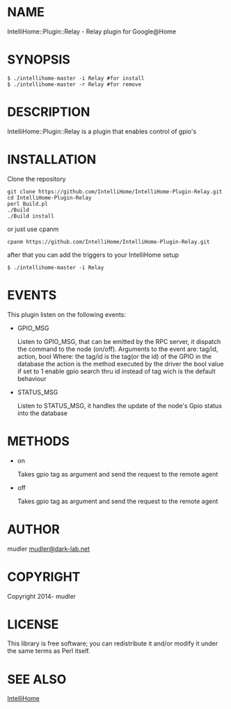 # NAME

IntelliHome::Plugin::Relay - Relay plugin for Google@Home

# SYNOPSIS

    $ ./intellihome-master -i Relay #for install
    $ ./intellihome-master -r Relay #for remove

# DESCRIPTION

IntelliHome::Plugin::Relay is a plugin that enables control of gpio's

# INSTALLATION

Clone the repository

    git clone https://github.com/IntelliHome/IntelliHome-Plugin-Relay.git
    cd IntelliHome-Plugin-Relay
    perl Build.pl
    ./Build
    ./Build install

or just use cpanm

    cpanm https://github.com/IntelliHome/IntelliHome-Plugin-Relay.git

after that you can add the triggers to your IntelliHome setup

    $ ./intellihome-master -i Relay

# EVENTS

This plugin listen on the following events:

- GPIO\_MSG

    Listen to GPIO\_MSG, that can be emitted by the RPC server, it dispatch the command to the node (on/off).
    Arguments to the event are: tag/id, action, bool
    Where:
    the tag/id is the tag(or the id) of the GPIO in the database
    the action is the method executed by the driver
    the bool value if set to 1 enable gpio search thru id instead of tag wich is the default behaviour

- STATUS\_MSG

    Listen to STATUS\_MSG, it handles the update of the node's Gpio status into the database

# METHODS

- on

    Takes gpio tag as argument and send the request to the remote agent

- off

    Takes gpio tag as argument and send the request to the remote agent

# AUTHOR

mudler <mudler@dark-lab.net>

# COPYRIGHT

Copyright 2014- mudler

# LICENSE

This library is free software; you can redistribute it and/or modify
it under the same terms as Perl itself.

# SEE ALSO
[IntelliHome](https://metacpan.org/pod/IntelliHome)
